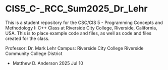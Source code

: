 # CIS5_C-_RCC_Sum2025_Dr_Lehr
This is a student repository for the CSC/CIS 5 - Programming Concepts and Methodology I: C++ Class at Riverside City College, Riverside, California, USA.    This is to place example code and files, as well as code and files created for the class.

Professor:  Dr. Mark Lehr
Campus: Riverside City College 
Riverside Community College District

- Matthew D. Anderson 2025 Jul 10



